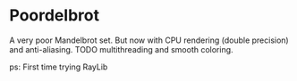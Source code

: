 # Poordelbrot
A very poor Mandelbrot set. But now with CPU rendering (double precision) and anti-aliasing. TODO multithreading and smooth coloring.

ps: First time trying RayLib